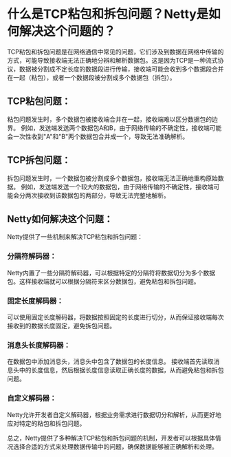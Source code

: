 # 什么是TCP粘包和拆包问题？Netty是如何解决这个问题的？

TCP粘包和拆包问题是在网络通信中常见的问题，它们涉及到数据在网络中传输的方式，可能导致接收端无法正确地分辨和解析数据包。这是因为TCP是一种流式协议，数据被分割成不定长度的数据段进行传输，接收端可能会收到多个数据段合并在一起（粘包），或者一个数据段被分割成多个数据包（拆包）。

## TCP粘包问题：

粘包问题发生时，多个数据包被接收端合并在一起，接收端难以区分数据包的边界。
例如，发送端发送两个数据包A和B，由于网络传输的不确定性，接收端可能会一次性收到"A"和"B"两个数据包合并成一个，导致无法准确解析。

## TCP拆包问题：

拆包问题发生时，一个数据包被分割成多个数据包，接收端无法正确地重构原始数据。
例如，发送端发送一个较大的数据包，由于网络传输的不确定性，接收端可能会分两次接收到该数据包的两部分，导致无法完整地解析。

## Netty如何解决这个问题：

Netty提供了一些机制来解决TCP粘包和拆包问题：

### 分隔符解码器： 

Netty内置了一些分隔符解码器，可以根据特定的分隔符将数据切分为多个数据包。这样接收端就可以根据分隔符来区分数据包，避免粘包和拆包问题。

### 固定长度解码器： 

可以使用固定长度解码器，将数据按照固定的长度进行切分，从而保证接收端每次接收到的数据长度固定，避免拆包问题。

### 消息头长度解码器： 

在数据包中添加消息头，消息头中包含了数据包的长度信息。
接收端首先读取消息头中的长度信息，然后根据长度信息读取正确长度的数据，从而避免粘包和拆包问题。

### 自定义解码器： 

Netty允许开发者自定义解码器，根据业务需求进行数据切分和解析，从而更好地应对特定的粘包和拆包问题。

总之，Netty提供了多种解决TCP粘包和拆包问题的机制，开发者可以根据具体情况选择合适的方式来处理数据传输中的问题，确保数据能够被正确解析和处理。

